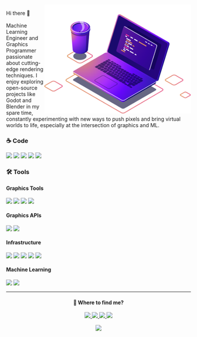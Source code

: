 <img src="https://github.com/viniciusmorgado/viniciusmorgado/blob/master/Assets/computer-illustration.png" width="400px" align="right" alt="Computer">
<p align="left"> 
Hi there 👋<br/></br>
Machine Learning Engineer and Graphics Programmer passionate about cutting-edge rendering techniques. I enjoy exploring open-source projects like Godot and Blender in my spare time, constantly experimenting with new ways to push pixels and bring virtual worlds to life, especially at the intersection of graphics and ML.
</p>
<h3>☕ Code</h3>
<p align="left">
  <a href="https://github.com/viniciusmorgado?tab=repositories&q=&type=&language=c%23&sort="><img src="https://img.shields.io/badge/.NET-512BD4?style=for-the-badge&logo=dotnet&logoColor=white" /></a>
  <a href="https://github.com/viniciusmorgado?tab=repositories&q=&type=&language=rust&sort="><img src="https://img.shields.io/badge/Rust-000000?style=for-the-badge&logo=rust&logoColor=white" /></a>
  <a href="https://github.com/viniciusmorgado?tab=repositories&q=&type=&language=c%2B%2B&sort="><img src="https://img.shields.io/badge/C++-00599C?style=for-the-badge&logo=c%2B%2B&logoColor=white" /></a>
  <a href="https://github.com/viniciusmorgado?tab=repositories&q=&type=&language=python&sort="><img src="https://img.shields.io/badge/Python-3776AB?style=for-the-badge&logo=python&logoColor=white" /></a>
  <a href="https://github.com/viniciusmorgado?tab=repositories&q=&type=&language=typescript&sort="><img src="https://img.shields.io/badge/TypeScript-3178C6?style=for-the-badge&logo=typescript&logoColor=white" /></a>
</p>
<h3>🛠️ Tools</h3>
<h4>Graphics Tools</h4>
<p align="left">
  <a href="https://godotengine.org/"><img src="https://img.shields.io/badge/Godot-478CBF?style=for-the-badge&logo=godot-engine&logoColor=white" /></a>
  <a href="https://bevyengine.org/"><img src="https://img.shields.io/badge/Bevy-F23182?style=for-the-badge&logo=bevy&logoColor=white" /></a>
  <a href="https://www.unrealengine.com/"><img src="https://img.shields.io/badge/Unreal%20Engine-0E1128?style=for-the-badge&logo=unrealengine&logoColor=white" /></a>
  <a href="https://www.blender.org/"><img src="https://img.shields.io/badge/Blender-F5792A?style=for-the-badge&logo=blender&logoColor=white" /></a>
</p>
<h4>Graphics APIs</h4>
<p align="left">
  <a href="https://www.vulkan.org/"><img src="https://img.shields.io/badge/Vulkan-E34F26?style=for-the-badge&logo=vulkan&logoColor=white" /></a>
  <a href="https://www.opengl.org/"><img src="https://img.shields.io/badge/OpenGL-5586A4?style=for-the-badge&logo=opengl&logoColor=white" /></a>
</p>
<h4>Infrastructure</h4>
<p align="left">
  <a href="https://aws.amazon.com/"><img src="https://custom-icon-badges.demolab.com/badge/AWS-%23FF9900.svg?style=for-the-badge&logo=aws&logoColor=white"/></a>
  <a href="https://git-scm.com/"><img src="https://img.shields.io/badge/Git-F05032?style=for-the-badge&logo=git&logoColor=white" /></a>
  <a href="https://www.docker.com/"><img src="https://img.shields.io/badge/Docker-2496ED?style=for-the-badge&logo=docker&logoColor=white" /></a>
  <a href="https://kubernetes.io/"><img src="https://img.shields.io/badge/Kubernetes-326CE5?style=for-the-badge&logo=kubernetes&logoColor=white" /></a>
  <a href="https://www.terraform.io/"><img src="https://img.shields.io/badge/Terraform-623CE4?style=for-the-badge&logo=terraform&logoColor=white" /></a>
</p>
<h4>Machine Learning</h4>
<p align="left">
  <a href="https://scikit-learn.org/"><img src="https://img.shields.io/badge/Scikit--Learn-F7931E?style=for-the-badge&logo=scikit-learn&logoColor=white" /></a>
  <a href="https://pytorch.org/"><img src="https://img.shields.io/badge/PyTorch-EE4C2C?style=for-the-badge&logo=pytorch&logoColor=white" /></a>
</p>
<hr />
<div align="center">
<h4>💌 Where to find me?</h4>
<p align="center">
  <a href="mailto:contactme.sapling852@passmail.net">
    <img src="https://img.shields.io/badge/Proton%20Mail-6D4AFF?logo=protonmail&logoColor=fff" />
  </a>
  <a href="https://substack.com/@veeland">
    <img src="https://img.shields.io/badge/Substack-FF6719?logo=substack&logoColor=fff" />
  </a>
  <a href="https://www.linkedin.com/in/viniciusdonatto/">
    <img src="https://custom-icon-badges.demolab.com/badge/LinkedIn-0A66C2?logo=linkedin-white&logoColor=fff" />
  </a>
  <a href="https://huggingface.co/viniciusmorgado">
    <img src="https://img.shields.io/badge/Hugging%20Face-FFD21E?logo=huggingface&logoColor=000" />
  </a>
</p>
<img src="https://github-readme-stats.vercel.app/api/top-langs/?username=viniciusmorgado&layout=compact&hide=CSS,PowerShell,HTML,Shell,Nix,Makefile,JavaScript,Batchfile,HCL,RenderScript" width="350px" align="center" />
</div>
